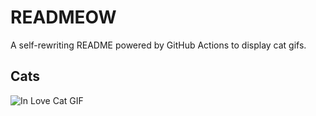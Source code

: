 # READMEOW

A self-rewriting README powered by GitHub Actions to display cat gifs.

## Cats

![In Love Cat GIF](https://media4.giphy.com/media/MDJ9IbxxvDUQM/200.gif?cid=9acd02dal8pez5eoeioy45l4e03mt8ppheonkm8yuqqyqwl6&ep=v1_gifs_search&rid=200.gif&ct=g)
